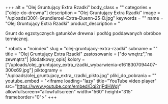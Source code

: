 +++
alt = "Olej Gruntujący Extra Rzadki"
body_class = ""
categories = ["oleje-do-drewna"]
description = "Olej Gruntujący Extra Rzadki"
image = "/uploads/3001-Grundieroel-Extra-Duenn-25-D.jpg"
keywords = ""
name = "Olej Gruntujący Extra Rzadki"
product_description = "<p>Grunt do egzotycznych gatunków drewna i podłóg poddawanych obróbce termicznej.</p>"
robots = "noindex"
slug = "olej-gruntujacy-extra-rzadki"
subname = ""
title = "Olej Gruntujący Extra Rzadki"
zastosowanie = ["do wnętrz","na zewnątrz"]
[dodatkowy_opis]
kolory = ["/uploads/olej_gruntujacy_extra_rzadki_wybarwienia-e1618307094407-300x69.jpg"]
piktogramy = "/uploads/olej_gruntujacy_extra_rzadki_pikto.jpg"
pliki_do_pobrania = ""
youtube_embed = "<iframe loading=\"lazy\" title=\"YouTube video player\" src=\"https://www.youtube.com/embed/Dqj2rjPdHWg\" allowfullscreen=\"allowfullscreen\" width=\"560\" height=\"315\" frameborder=\"0\"></iframe>"
+++

